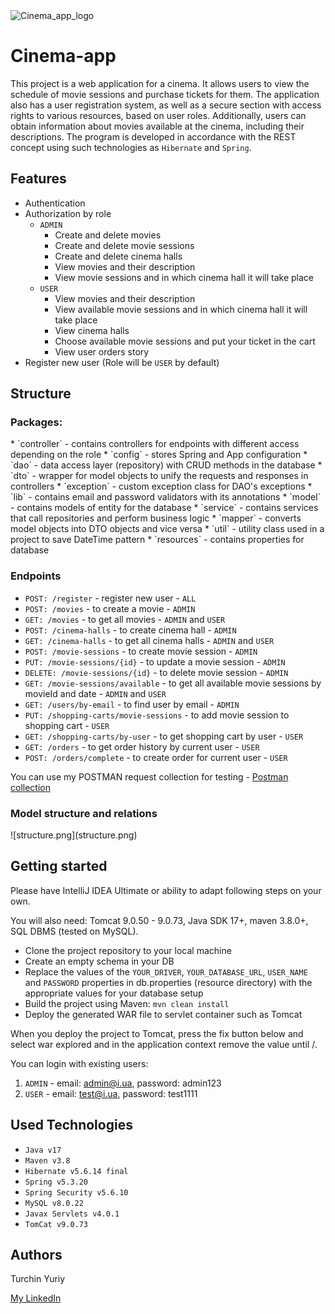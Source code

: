
<img src="https://img.freepik.com/free-vector/cinema-realistic-poster-with-illuminated-bucket-popcorn-drink-3d-glasses-reel-tickets-blue-background-with-tapes-vector-illustration_1284-77070.jpg" alt="Cinema_app_logo" width="350" height="350">

# Cinema-app

This project is a web application for a cinema. It allows users to view the schedule of movie sessions and purchase tickets for them. The application also has a user registration system, as well as a secure section with access rights to various resources, based on user roles. Additionally, users can obtain information about movies available at the cinema, including their descriptions.
The program is developed in accordance with the REST concept using such technologies as `Hibernate` and `Spring`.



## Features

- Authentication
- Authorization by role
    - `ADMIN`
        * Create and delete movies
        * Create and delete movie sessions
        * Create and delete cinema halls
        * View movies and their description
        * View movie sessions and in which cinema hall it will take place
    - `USER`
        - View movies and their description
        - View available movie sessions and in which cinema hall it will take place
        - View cinema halls
        - Choose available movie sessions and put your ticket in the cart
        - View user orders story
- Register new user (Role will be `USER` by default)



## Structure
<H3>Packages:</H3>
* `controller` - contains controllers for endpoints with different access depending on the role
* `config` - stores Spring and App configuration
* `dao` - data access layer (repository) with CRUD methods in the database
* `dto` - wrapper for model objects to unify the requests and responses in controllers
* `exception` - custom exception class for DAO's exceptions 
* `lib` - contains email and password validators with its annotations
* `model` - contains models of entity for the database
* `service` - contains services that call repositories and perform business logic
* `mapper` - сonverts model objects into DTO objects and vice versa
* `util` - utility class used in a project to save DateTime pattern
* `resources` - contains properties for database


<H3>Endpoints</H3>

- `POST: /register` - register new user - `ALL`
- `POST: /movies` - to create a movie - `ADMIN`
- `GET: /movies` - to get all movies - `ADMIN` and `USER`
- `POST: /cinema-halls` - to create cinema hall - `ADMIN`
- `GET: /cinema-halls` - to get all cinema halls - `ADMIN` and `USER`
- `POST: /movie-sessions` - to create movie session - `ADMIN`
- `PUT: /movie-sessions/{id}` - to update a movie session - `ADMIN`
- `DELETE: /movie-sessions/{id}` - to delete movie session - `ADMIN`
- `GET: /movie-sessions/available` - to get all available movie sessions by movieId and date - `ADMIN` and `USER`
- `GET: /users/by-email` - to find user by email - `ADMIN`
- `PUT: /shopping-carts/movie-sessions` - to add movie session to shopping cart - `USER`
- `GET: /shopping-carts/by-user` - to get shopping cart by user - `USER`
- `GET: /orders` - to get order history by current user - `USER`
- `POST: /orders/complete` - to create order for current user - `USER`

You can use my POSTMAN request collection for testing - [Postman collection](https://www.postman.com/spaceflight-geoscientist-28091609/workspace/cinema-app/collection/27140793-691a19ab-e254-4069-b641-808906a29bf5?action=share&creator=27140793)


<H3>Model structure and relations</H3>
![structure.png](structure.png)



## Getting started

Please have IntelliJ IDEA Ultimate or ability to adapt following steps on your own.

You will also need: Tomcat 9.0.50 - 9.0.73, Java SDK 17+, maven 3.8.0+, SQL DBMS (tested on MySQL).

- Clone the project repository to your local machine
- Create an empty schema in your DB
- Replace the values of the `YOUR_DRIVER`, `YOUR_DATABASE_URL`, `USER_NAME` and `PASSWORD` properties in db.properties (resource directory) with the appropriate values for your database setup
- Build the project using Maven: `mvn clean install`
- Deploy the generated WAR file to servlet container such as Tomcat

When you deploy the project to Tomcat, press the fix button below and select war explored and in the application context remove the value until /.

You can login with existing users:
1. `ADMIN` - email: admin@i.ua, password: admin123
2. `USER` - email: test@i.ua, password: test1111



## Used Technologies

- `Java v17`
- `Maven v3.8`
- `Hibernate v5.6.14 final`
- `Spring v5.3.20`  
- `Spring Security v5.6.10`
- `MySQL v8.0.22`
- `Javax Servlets v4.0.1`
- `TomCat v9.0.73`



## Authors

Turchin Yuriy

[My LinkedIn](https://www.linkedin.com/in/yurii-turchyn/)


